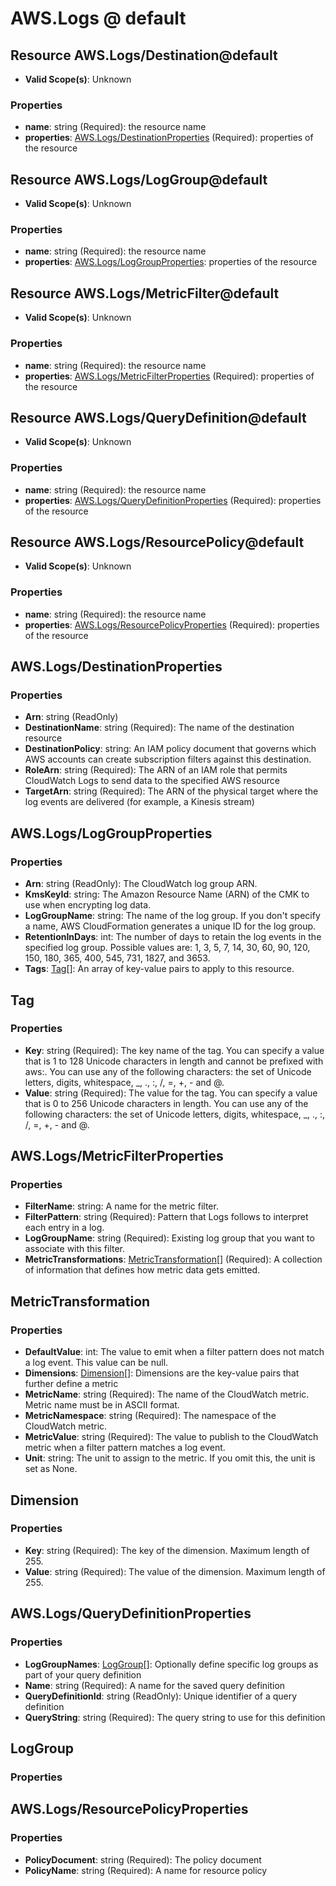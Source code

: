 # AWS.Logs @ default

## Resource AWS.Logs/Destination@default
* **Valid Scope(s)**: Unknown
### Properties
* **name**: string (Required): the resource name
* **properties**: [AWS.Logs/DestinationProperties](#awslogsdestinationproperties) (Required): properties of the resource

## Resource AWS.Logs/LogGroup@default
* **Valid Scope(s)**: Unknown
### Properties
* **name**: string (Required): the resource name
* **properties**: [AWS.Logs/LogGroupProperties](#awslogsloggroupproperties): properties of the resource

## Resource AWS.Logs/MetricFilter@default
* **Valid Scope(s)**: Unknown
### Properties
* **name**: string (Required): the resource name
* **properties**: [AWS.Logs/MetricFilterProperties](#awslogsmetricfilterproperties) (Required): properties of the resource

## Resource AWS.Logs/QueryDefinition@default
* **Valid Scope(s)**: Unknown
### Properties
* **name**: string (Required): the resource name
* **properties**: [AWS.Logs/QueryDefinitionProperties](#awslogsquerydefinitionproperties) (Required): properties of the resource

## Resource AWS.Logs/ResourcePolicy@default
* **Valid Scope(s)**: Unknown
### Properties
* **name**: string (Required): the resource name
* **properties**: [AWS.Logs/ResourcePolicyProperties](#awslogsresourcepolicyproperties) (Required): properties of the resource

## AWS.Logs/DestinationProperties
### Properties
* **Arn**: string (ReadOnly)
* **DestinationName**: string (Required): The name of the destination resource
* **DestinationPolicy**: string: An IAM policy document that governs which AWS accounts can create subscription filters against this destination.
* **RoleArn**: string (Required): The ARN of an IAM role that permits CloudWatch Logs to send data to the specified AWS resource
* **TargetArn**: string (Required): The ARN of the physical target where the log events are delivered (for example, a Kinesis stream)

## AWS.Logs/LogGroupProperties
### Properties
* **Arn**: string (ReadOnly): The CloudWatch log group ARN.
* **KmsKeyId**: string: The Amazon Resource Name (ARN) of the CMK to use when encrypting log data.
* **LogGroupName**: string: The name of the log group. If you don't specify a name, AWS CloudFormation generates a unique ID for the log group.
* **RetentionInDays**: int: The number of days to retain the log events in the specified log group. Possible values are: 1, 3, 5, 7, 14, 30, 60, 90, 120, 150, 180, 365, 400, 545, 731, 1827, and 3653.
* **Tags**: [Tag](#tag)[]: An array of key-value pairs to apply to this resource.

## Tag
### Properties
* **Key**: string (Required): The key name of the tag. You can specify a value that is 1 to 128 Unicode characters in length and cannot be prefixed with aws:. You can use any of the following characters: the set of Unicode letters, digits, whitespace, _, ., :, /, =, +, - and @.
* **Value**: string (Required): The value for the tag. You can specify a value that is 0 to 256 Unicode characters in length. You can use any of the following characters: the set of Unicode letters, digits, whitespace, _, ., :, /, =, +, - and @.

## AWS.Logs/MetricFilterProperties
### Properties
* **FilterName**: string: A name for the metric filter.
* **FilterPattern**: string (Required): Pattern that Logs follows to interpret each entry in a log.
* **LogGroupName**: string (Required): Existing log group that you want to associate with this filter.
* **MetricTransformations**: [MetricTransformation](#metrictransformation)[] (Required): A collection of information that defines how metric data gets emitted.

## MetricTransformation
### Properties
* **DefaultValue**: int: The value to emit when a filter pattern does not match a log event. This value can be null.
* **Dimensions**: [Dimension](#dimension)[]: Dimensions are the key-value pairs that further define a metric
* **MetricName**: string (Required): The name of the CloudWatch metric. Metric name must be in ASCII format.
* **MetricNamespace**: string (Required): The namespace of the CloudWatch metric.
* **MetricValue**: string (Required): The value to publish to the CloudWatch metric when a filter pattern matches a log event.
* **Unit**: string: The unit to assign to the metric. If you omit this, the unit is set as None.

## Dimension
### Properties
* **Key**: string (Required): The key of the dimension. Maximum length of 255.
* **Value**: string (Required): The value of the dimension. Maximum length of 255.

## AWS.Logs/QueryDefinitionProperties
### Properties
* **LogGroupNames**: [LogGroup](#loggroup)[]: Optionally define specific log groups as part of your query definition
* **Name**: string (Required): A name for the saved query definition
* **QueryDefinitionId**: string (ReadOnly): Unique identifier of a query definition
* **QueryString**: string (Required): The query string to use for this definition

## LogGroup
### Properties

## AWS.Logs/ResourcePolicyProperties
### Properties
* **PolicyDocument**: string (Required): The policy document
* **PolicyName**: string (Required): A name for resource policy

